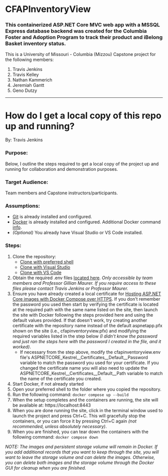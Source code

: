 # CFAPInventoryView

### This containerized ASP.NET Core MVC web app with a MSSQL Express database backend was created for the Columbia Foster and Adoption Program to track their product and iBelong Basket inventory status.

<p>This is a University of Missouri - Columbia (Mizzou) Capstone project for the following members:</p>
<ol>
  <li>Travis Jenkins</li>
  <li>Travis Kelley</li>
  <li>Nathan Kammerich</li>
  <li>Jeremiah Gantt</li>
  <li>Geno Dutzy</li>
</ol>

<hr />

# How do I get a local copy of this repo up and running?
By:  Travis Jenkins

### Purpose:

Below, I outline the steps required to get a local copy of the project up and running for collaboration and demonstration purposes. 


### Target Audience:

Team members and Capstone instructors/participants.

### Assumptions:

- [Git](https://github.com/git-guides/install-git) is already installed and configured.
- [Docker](https://docs.docker.com/get-docker/) is already installed and configured. Additional Docker command [info](./README.Docker.md).
- *(Optional)* You already have Visual Studio or VS Code installed.

### Steps:

1. Clone the repository:
    - [Clone with preferred shell](https://docs.github.com/en/repositories/creating-and-managing-repositories/cloning-a-repository)
    - [Clone with Visual Studio](https://learn.microsoft.com/en-us/visualstudio/version-control/git-clone-repository?view=vs-2022)
    - [Clone with VS Code](https://learn.microsoft.com/en-us/azure/developer/javascript/how-to/with-visual-studio-code/clone-github-repository?tabs=create-repo-command-palette%2Cinitialize-repo-activity-bar%2Ccreate-branch-command-palette%2Ccommit-changes-command-palette%2Cpush-command-palette)
2. Obtain the required .env files [located here](https://mailmissouri-my.sharepoint.com/:f:/g/personal/tjmxf_umsystem_edu/EilDUU-lfZNKk3zPOGMImuEB4Q2TGN3c15Ta9ylyGTbn1w). *Only accessible by team members and Professor Gillian Maurer. If you require access to these files please contact Travis Jenkins or Professor Maurer.*
3. Ensure you have already created a local certificate for [Hosting ASP.NET Core images with Docker Compose over HTTPS](https://learn.microsoft.com/en-us/aspnet/core/security/docker-compose-https?view=aspnetcore-7.0").  If you don't remember the password you used then start by verifying the certificate is located at the required path with the same name listed on the site, then launch the site with Docker following the steps provided here and using the default values provided.  If that doesn't work, try creating another certificate with the repository name instead of the default aspnetapp.pfx shown on the site (i.e., cfapinventoryview.pfx) and modifying the required variables listed in the step below *(I didn't know the password and just ran the steps here with the password I created in the file, and it worked)*.
    - If necessary from the step above, modify the cfapinventoryview.env file's ASPNETCORE_Kestrel__Certificates__Default__Password variable to match the password you used for your certificate.  If you changed the certificate name you will also need to update the ASPNETCORE_Kestrel__Certificates__Default__Path variable to match the name of the certificate you created.
4. Start Docker, if not already started
5. Open your preferred shell to the folder where you copied the repository.
6. Run the following command:  `docker compose up --build`
7. When the setup completes and the containers are running, the site will be available at:  https://localhost:8443
8. When you are done running the site, click in the terminal window used to launch the project and press Ctrl+C.  This will gracefully stop the containers, or you can force it by pressing Ctrl+C again *(not recommended, unless absolutely necessary)*.
9. When you are finished, you can tear down the containers with the following command:  `docker compose down`

*NOTE:  The images and persistent storage volume will remain in Docker.  If you add additional records that you want to keep through the site, you will want to leave the storage volume and can delete the images.  Otherwise, you can delete both images and the storage volume through the Docker GUI for cleanup when you are finished.*